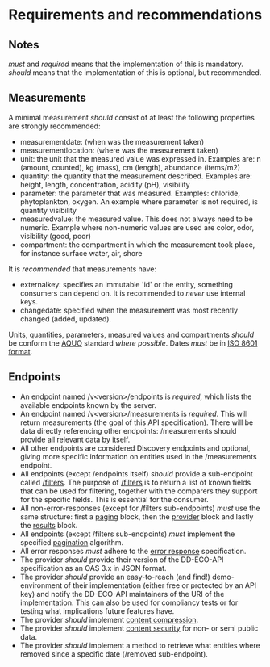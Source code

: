 # Requirements and recommendations

## Notes

_must_ and _required_ means that the implementation of this is mandatory.
_should_ means that the implementation of this is optional, but recommended.

## Measurements

A minimal measurement _should_ consist of at least the following properties are strongly recommended:

- measurementdate: (when was the measurement taken)
- measurementlocation: (where was the measurement taken)
- unit: the unit that the measured value was expressed in. Examples are: n (amount, counted), kg (mass), cm (length), abundance (items/m2)
- quantity: the quantity that the measurement described. Examples are: height, length, concentration, acidity (pH), visibility
- parameter: the parameter that was measured. Examples: chloride, phytoplankton, oxygen. An example where parameter is not required, is quantity visibility
- measuredvalue: the measured value. This does not always need to be numeric. Example where non-numeric values are used are color, odor, visibility (good, poor)
- compartment: the compartment in which the measurement took place, for instance surface water, air, shore

It is _recommended_ that measurements have:

- externalkey: specifies an immutable 'id' or the entity, something consumers can depend on. It is recommended to _never_ use internal keys.
- changedate: specified when the measurement was most recently changed (added, updated).

Units, quantities, parameters, measured values and compartments _should_ be conform the [AQUO](https://www.aquo.nl/index.php/Categorie:Actueel) standard *where possible*.
Dates _must_ be in [ISO 8601 format](https://www.iso.org/iso-8601-date-and-time-format.html).

## Endpoints

- An endpoint named /v&lt;version&gt;/endpoints is _required_, which lists the available endpoints known by the server.
- An endpoint named /v&lt;version&gt;/measurements is _required_. This will return measurements (the goal of this API specification). There will be data directly referencing other endpoints: /measurements should provide all relevant data by itself.
- All other endpoints are considered Discovery endpoints and optional, giving more specific information on entities used in the /measurements endpoint.
- All endpoints (except /endpoints itself) _should_ provide a sub-endpoint called [/filters](filtersendpoint.md). The purpose of [/filters](filtersendpoint.md) is to return a list of known fields that can be used for filtering, together with the comparers they support for the specific fields. This is essential for the consumer.
- All non-error-responses (except for /filters sub-endpoints) _must_ use the same structure: first a [paging](output.md#paging-block) block, then the [provider](output.md#provider-block) block and lastly the [results](output.md#result-block) block.
- All endpoints (except /filters sub-endpoints) _must_ implement the specified [pagination](pagination.md) algorithm.
- All error responses _must_ adhere to the [error response](error-handling.md) specification.
- The provider _should_ provide their version of the DD-ECO-API specification as an OAS 3.x in JSON format.
- The provider _should_ provide an easy-to-reach (and find!) demo-environment of their implementation (either free or protected by an API key) and notify the DD-ECO-API maintainers of the URI of the implementation. This can also be used for compliancy tests or for testing what implications future features have.
- The provider _should_ implement [content compression](content-compression.md).
- The provider _should_ implement [content security](security.md) for non- or semi public data.
- The provider _should_ implement a method to retrieve what entities where removed since a specific date (/removed sub-endpoint).
